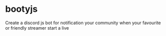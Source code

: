 # bootyjs
 Create a discord js bot for notification your community when your favourite or friendly streamer start a live
